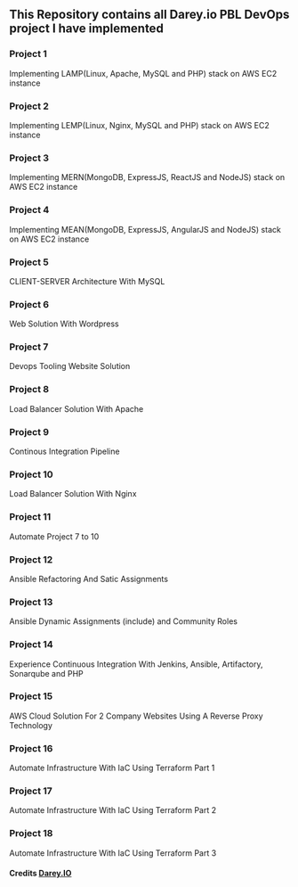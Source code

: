 ## This Repository contains all Darey.io PBL DevOps project I have implemented


### Project 1
Implementing LAMP(Linux, Apache, MySQL and PHP) stack on AWS EC2 instance


### Project 2
Implementing LEMP(Linux, Nginx, MySQL and PHP) stack on AWS EC2 instance


### Project 3
Implementing MERN(MongoDB, ExpressJS, ReactJS and NodeJS) stack on AWS EC2 instance


### Project 4
Implementing MEAN(MongoDB, ExpressJS, AngularJS and NodeJS) stack on AWS EC2 instance


### Project 5
CLIENT-SERVER Architecture With MySQL


### Project 6
Web Solution With Wordpress


### Project 7
Devops Tooling Website Solution


### Project 8
Load Balancer Solution With Apache


### Project 9
Continous Integration Pipeline


### Project 10
Load Balancer Solution With Nginx


### Project 11
Automate Project 7 to 10


### Project 12
Ansible Refactoring And Satic Assignments


### Project 13
Ansible Dynamic Assignments (include) and Community Roles


### Project 14
Experience Continuous Integration With Jenkins, Ansible, Artifactory, Sonarqube and PHP


### Project 15
AWS Cloud Solution For 2 Company Websites Using A Reverse Proxy Technology


### Project 16
Automate Infrastructure With IaC Using Terraform Part 1


### Project 17
Automate Infrastructure With IaC Using Terraform Part 2


### Project 18
Automate Infrastructure With IaC Using Terraform Part 3


#### Credits [Darey.IO](https://darey.io/)

